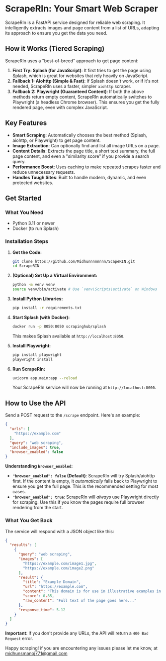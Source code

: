 

# ScrapeRIn: Your Smart Web Scraper

ScrapeRIn is a FastAPI service designed for reliable web scraping. It intelligently extracts images and page content from a list of URLs, adapting its approach to ensure you get the data you need.

## How it Works (Tiered Scraping)

ScrapeRIn uses a "best-of-breed" approach to get page content:

1.  **First Try: Splash (for JavaScript)**: It first tries to get the page using Splash, which is great for websites that rely heavily on JavaScript.
2.  **Fallback 1: Aiohttp (Simple & Fast)**: If Splash doesn't work, or if it's not needed, ScrapeRIn uses a faster, simpler `aiohttp` scraper.
3.  **Fallback 2: Playwright (Guaranteed Content)**: If both the above methods return empty content, ScrapeRIn automatically switches to Playwright (a headless Chrome browser). This ensures you get the fully rendered page, even with complex JavaScript.

## Key Features

  * **Smart Scraping**: Automatically chooses the best method (Splash, aiohttp, or Playwright) to get page content.
  * **Image Extraction**: Can optionally find and list all image URLs on a page.
  * **Content Details**: Extracts the page title, a short text summary, the full page content, and even a "similarity score" if you provide a search query.
  * **Performance Boost**: Uses caching to make repeated scrapes faster and reduce unnecessary requests.
  * **Handles Tough Sites**: Built to handle modern, dynamic, and even protected websites.

## Get Started

### What You Need

  * Python 3.11 or newer
  * Docker (to run Splash)

### Installation Steps

1.  **Get the Code:**

    ```bash
    git clone https://github.com/Midhunnnnnnnn/ScapeRIN.git
    cd ScrapeRIN
    ```

2.  **(Optional) Set Up a Virtual Environment:**

    ```bash
    python -m venv venv
    source venv/bin/activate # Use `venv\Scripts\activate` on Windows
    ```

3.  **Install Python Libraries:**

    ```bash
    pip install -r requirements.txt
    ```

4.  **Start Splash (with Docker):**

    ```bash
    docker run -p 8050:8050 scrapinghub/splash
    ```

    This makes Splash available at `http://localhost:8050`.

5.  **Install Playwright:**

    ```bash
    pip install playwright
    playwright install
    ```

6.  **Run ScrapeRIn:**

    ```bash
    uvicorn app.main:app --reload
    ```

    Your ScrapeRIn service will now be running at `http://localhost:8000`.

## How to Use the API

Send a POST request to the `/scrape` endpoint. Here's an example:

```json
{
  "urls": [
    "https://example.com"
  ],
  "query": "web scraping",
  "include_images": true,
  "browser_enabled": false
}
```

**Understanding `browser_enabled`:**

  * **`"browser_enabled": false` (Default)**: ScrapeRIn will try Splash/aiohttp first. If the content is empty, it *automatically* falls back to Playwright to ensure you get the full page. This is the recommended setting for most cases.
  * **`"browser_enabled": true`**: ScrapeRIn will *always* use Playwright directly for scraping. Use this if you know the pages require full browser rendering from the start.

### What You Get Back

The service will respond with a JSON object like this:

```json
{
  "results": [
    {
      "query": "web scraping",
      "images": [
        "https://example.com/image1.jpg",
        "https://example.com/image2.png"
      ],
      "result": {
        "title": "Example Domain",
        "url": "https://example.com",
        "content": "This domain is for use in illustrative examples in documents. You may use this domain in literature without prior coordination or asking for permission.",
        "score": 0.85,
        "raw_content": "Full text of the page goes here..."
      },
      "response_time": 5.12
    }
  ]
}
```

**Important**: If you don't provide any URLs, the API will return a `400 Bad Request` error.

Happy scraping\!
if you are encountering any issues please let me know, at midhunsmanoj771@gmail.com
